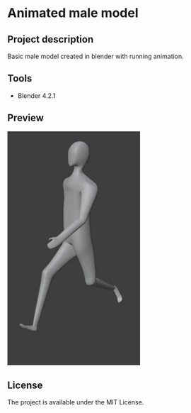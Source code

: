 # Animated male model

## Project description
Basic male model created in blender with running animation.

## Tools
- Blender 4.2.1

## Preview
<img src="Images/Male_running.gif" alt="Gameplay GIF" width="300"/>

## License
The project is available under the MIT License.
